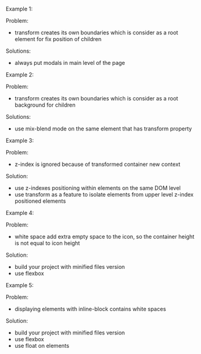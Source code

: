 Example 1:

Problem:

- transform creates its own boundaries which is consider as a root element for fix position of children

Solutions:

- always put modals in main level of the page

Example 2:

Problem:

- transform creates its own boundaries which is consider as a root background for children

Solutions:

- use mix-blend mode on the same element that has transform property

Example 3:

Problem:

- z-index is ignored because of transformed container new context

Solution:

- use z-indexes positioning within elements on the same DOM level
- use transform as a feature to isolate elements from upper level z-index positioned elements

Example 4:

Problem:

- white space add extra empty space to the icon, so the container height is not equal to icon height

Solution:

- build your project with minified files version
- use flexbox

Example 5:

Problem:

- displaying elements with inline-block contains white spaces

Solution:

- build your project with minified files version
- use flexbox
- use float on elements
